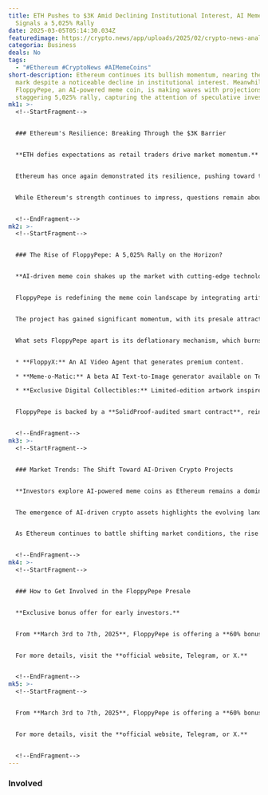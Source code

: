 ```yaml
---
title: ETH Pushes to $3K Amid Declining Institutional Interest, AI Meme Coin
  Signals a 5,025% Rally
date: 2025-03-05T05:14:30.034Z
featuredimage: https://crypto.news/app/uploads/2025/02/crypto-news-analyst-option05-1380x820.webp
categoria: Business
deals: No
tags:
  - "#Ethereum #CryptoNews #AIMemeCoins"
short-description: Ethereum continues its bullish momentum, nearing the $3,000
  mark despite a noticeable decline in institutional interest. Meanwhile,
  FloppyPepe, an AI-powered meme coin, is making waves with projections of a
  staggering 5,025% rally, capturing the attention of speculative investors.
mk1: >-
  <!--StartFragment-->


  ### Ethereum's Resilience: Breaking Through the $3K Barrier


  **ETH defies expectations as retail traders drive market momentum.**


  Ethereum has once again demonstrated its resilience, pushing toward the $3,000 level even as institutional investors scale back their involvement. Traditionally, institutional activity has provided price stability and long-term growth for Ethereum. However, recent trends suggest that retail traders, DeFi enthusiasts, and meme coin speculators are fueling the latest price action.


  While Ethereum's strength continues to impress, questions remain about the sustainability of this rally without strong institutional backing. The shift in market dynamics could lead to increased volatility, but for now, Ethereum remains a dominant force in the crypto space.


  <!--EndFragment-->
mk2: >-
  <!--StartFragment-->


  ### The Rise of FloppyPepe: A 5,025% Rally on the Horizon?


  **AI-driven meme coin shakes up the market with cutting-edge technology and viral appeal.**


  FloppyPepe is redefining the meme coin landscape by integrating artificial intelligence with internet culture. Unlike short-lived meme tokens, this AI crypto introduces a sustainable profitability model by rewarding holders with a 1% gain per transaction and offering staking opportunities.


  The project has gained significant momentum, with its presale attracting early adopters eager to capitalize on its potential. Within just 24 hours of its private sale, FloppyPepe raised $907,200, showcasing strong investor confidence.


  What sets FloppyPepe apart is its deflationary mechanism, which burns 1% of tokens per transaction, increasing scarcity and long-term value. Additionally, its technological ecosystem includes:


  * **FloppyX:** An AI Video Agent that generates premium content.

  * **Meme-o-Matic:** A beta AI Text-to-Image generator available on Telegram for seamless meme creation.

  * **Exclusive Digital Collectibles:** Limited-edition artwork inspired by Matt Furie's legendary style.


  FloppyPepe is backed by a **SolidProof-audited smart contract**, reinforcing transparency and security. With multi-chain compatibility across Binance Smart Chain and Polygon, it ensures accessibility to a global audience. Its presale price of **$0.0000002** provides an opportunity for early investors before its anticipated 5,025% price surge.


  <!--EndFragment-->
mk3: >-
  <!--StartFragment-->


  ### Market Trends: The Shift Toward AI-Driven Crypto Projects


  **Investors explore AI-powered meme coins as Ethereum remains a dominant force.**


  The emergence of AI-driven crypto assets highlights the evolving landscape of digital investments. FloppyPepe’s success underscores the growing interest in projects that combine artificial intelligence, blockchain innovation, and viral community-driven appeal.


  As Ethereum continues to battle shifting market conditions, the rise of AI meme coins signals a new era where technology and community engagement take center stage.


  <!--EndFragment-->
mk4: >-
  <!--StartFragment-->


  ### How to Get Involved in the FloppyPepe Presale


  **Exclusive bonus offer for early investors.**


  From **March 3rd to 7th, 2025**, FloppyPepe is offering a **60% bonus on token purchases**. Investors can use the promo code **FLOPPYAI60** at checkout on the official website to claim extra FPPE tokens.


  For more details, visit the **official website, Telegram, or X.**


  <!--EndFragment-->
mk5: >-
  <!--StartFragment-->


  From **March 3rd to 7th, 2025**, FloppyPepe is offering a **60% bonus on token purchases**. Investors can use the promo code **FLOPPYAI60** at checkout on the official website to claim extra FPPE tokens.


  For more details, visit the **official website, Telegram, or X.**


  <!--EndFragment-->
---
```

### Involved